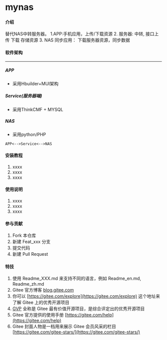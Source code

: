 # mynas

#### 介绍
替代NAS中转服务器。 1.APP:手机应用，上传/下载资源 2. 服务器: 中转, 接口上传 下载 存储资源 3. NAS 同步应用： 下载服务器资源，同步数据

#### 软件架构
----
##### APP
- 采用Hbuilder+MUI架构

##### Service(服务器端)
- 采用ThinkCMF + MYSQL

##### NAS
- 采用python/PHP 

```
APP<-->Service<-->NAS
```


#### 安装教程

1.  xxxx
2.  xxxx
3.  xxxx

#### 使用说明

1.  xxxx
2.  xxxx
3.  xxxx

#### 参与贡献

1.  Fork 本仓库
2.  新建 Feat_xxx 分支
3.  提交代码
4.  新建 Pull Request


#### 特技

1.  使用 Readme\_XXX.md 来支持不同的语言，例如 Readme\_en.md, Readme\_zh.md
2.  Gitee 官方博客 [blog.gitee.com](https://blog.gitee.com)
3.  你可以 [https://gitee.com/explore](https://gitee.com/explore) 这个地址来了解 Gitee 上的优秀开源项目
4.  [GVP](https://gitee.com/gvp) 全称是 Gitee 最有价值开源项目，是综合评定出的优秀开源项目
5.  Gitee 官方提供的使用手册 [https://gitee.com/help](https://gitee.com/help)
6.  Gitee 封面人物是一档用来展示 Gitee 会员风采的栏目 [https://gitee.com/gitee-stars/](https://gitee.com/gitee-stars/)

